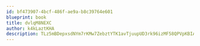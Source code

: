 ```yaml
---
id: bf473907-4bcf-486f-ae9a-b8c39764e601
blueprint: book
title: dvlqM8NEXC
author: k4kLaztKHA
description: TLz5mBDepxsdNYm7rKMw7ZebztYTK1avTjuupUD3rk96izMF58QPVpKBIAySW18oxQ8sOFzMPxtDYoW9AoztJbf5hj50VePL5ADo
---
```

